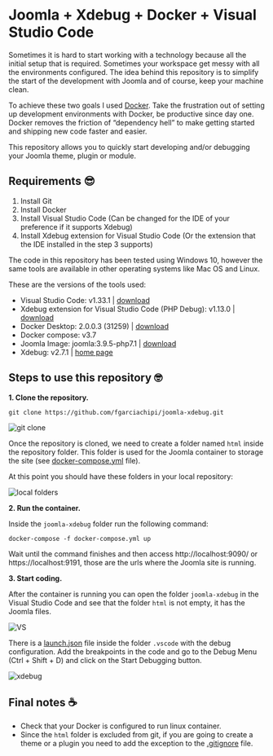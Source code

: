 # Joomla + Xdebug + Docker + Visual Studio Code

Sometimes it is hard to start working with a technology because all the initial setup that is required. Sometimes your workspace get messy with all the environments configured. The idea behind this repository is to simplify the start of the development with Joomla and of course, keep your machine clean.

To achieve these two goals I used [Docker](https://www.docker.com/). Take the frustration out of setting up development environments with Docker, be productive since day one. Docker removes the friction of “dependency hell” to make getting started and shipping new code faster and easier. 

This repository allows you to quickly start developing and/or debugging your Joomla theme, plugin or module.

## Requirements :sunglasses:

1. Install Git
2. Install Docker
3. Install Visual Studio Code (Can be changed for the IDE of your preference if it supports Xdebug)
4. Install Xdebug extension for Visual Studio Code (Or the extension that the IDE installed in the step 3 supports)

The code in this repository has been tested using Windows 10, however the same tools are available in other operating systems like Mac OS and Linux.

These are the versions of the tools used:

- Visual Studio Code: v1.33.1 | [download](https://code.visualstudio.com/)
- Xdebug extension for Visual Studio Code (PHP Debug): v1.13.0 | [download](https://marketplace.visualstudio.com/items?itemName=felixfbecker.php-debug)
- Docker Desktop: 2.0.0.3 (31259) | [download](https://store.docker.com/)
- Docker compose: v3.7
- Joomla Image: joomla:3.9.5-php7.1 | [download](https://hub.docker.com/_/joomla)
- Xdebug: v2.7.1 | [home page](https://xdebug.org/)

## Steps to use this repository :nerd_face:

**1. Clone the repository.**

```
git clone https://github.com/fgarciachipi/joomla-xdebug.git
```

![git clone](https://github.com/fgarciachipi/joomla-xdebug/wiki/images/GitClone.PNG)

Once the repository is cloned, we need to create a folder named `html` inside the repository folder. This folder is used for the Joomla container to storage the site (see [docker-compose.yml](https://github.com/fgarciachipi/joomla-xdebug/blob/189bf0aec753635153d29efd1648509050740933/docker-compose.yml#L17) file).

At this point you should have these folders in your local repository:

![local folders](https://github.com/fgarciachipi/joomla-xdebug/wiki/images/htmlFolder.PNG)


**2. Run the container.**

Inside the `joomla-xdebug` folder run the following command:

```
docker-compose -f docker-compose.yml up
```

Wait until the command finishes and then access http://localhost:9090/ or https://localhost:9191, those are the urls where the Joomla site is running.


**3. Start coding.**

After the container is running you can open the folder `joomla-xdebug` in the Visual Studio Code and see that the folder `html` is not empty, it has the Joomla files.

![VS](https://github.com/fgarciachipi/joomla-xdebug/wiki/images/vsFolder.PNG)

There is a [launch.json](https://github.com/fgarciachipi/joomla-xdebug/blob/master/.vscode/launch.json) file inside the folder `.vscode` with the debug configuration. Add the breakpoints in the code and go to the Debug Menu (Ctrl + Shift + D) and click on the Start Debugging button.

![xdebug](https://github.com/fgarciachipi/joomla-xdebug/wiki/images/xdebug.PNG)


## Final notes :coffee:

- Check that your Docker is configured to run linux container.
- Since the `html` folder is excluded from git, if you are going to create a theme or a plugin you need to add the exception to the [.gitignore](https://github.com/fgarciachipi/joomla-xdebug/blob/master/.gitignore) file.
